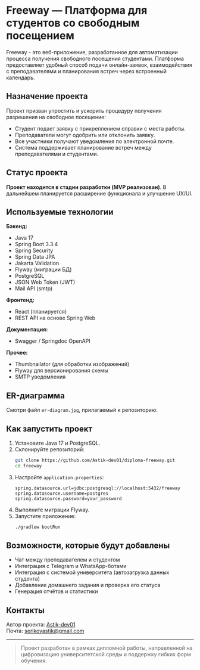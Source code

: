 
# Freeway — Платформа для студентов со свободным посещением

Freeway - это веб-приложение, разработанное для автоматизации процесса получения свободного посещения студентами. Платформа предоставляет удобный способ подачи онлайн-заявок, взаимодействия с преподавателями и планирования встреч через встроенный календарь.

## Назначение проекта

Проект призван упростить и ускорить процедуру получения разрешения на свободное посещение:
- Студент подает заявку с прикреплением справки с места работы.
- Преподаватели могут одобрить или отклонить заявку.
- Все участники получают уведомления по электронной почте.
- Система поддерживает планирование встреч между преподавателями и студентами.

##  Статус проекта

**Проект находится в стадии разработки (MVP реализован)**. В дальнейшем планируется расширение функционала и улучшение UX/UI.

## Используемые технологии

**Бэкенд:**
- Java 17
- Spring Boot 3.3.4
- Spring Security
- Spring Data JPA
- Jakarta Validation
- Flyway (миграции БД)
- PostgreSQL
- JSON Web Token (JWT)
- Mail API (smtp)

**Фронтенд:**
- React (планируется)
- REST API на основе Spring Web

**Документация:**
- Swagger / Springdoc OpenAPI

**Прочее:**
- Thumbnailator (для обработки изображений)
- Flyway для версионирования схемы
- SMTP уведомления

## ER-диаграмма

Смотри файл `er-diagram.jpg`, прилагаемый к репозиторию.

## Как запустить проект

1. Установите Java 17 и PostgreSQL.
2. Склонируйте репозиторий:
   ```bash
   git clone https://github.com/Astik-dev01/diploma-freeway.git
   cd freeway
   ```
3. Настройте `application.properties`:
   ```properties
   spring.datasource.url=jdbc:postgresql://localhost:5432/freeway
   spring.datasource.username=postgres
   spring.datasource.password=your_password
   ```
4. Выполните миграции Flyway.
5. Запустите приложение:
   ```bash
   ./gradlew bootRun
   ```

## Возможности, которые будут добавлены

- Чат между преподавателем и студентом
- Интеграция с Telegram и WhatsApp-ботами
- Интеграция с системой университета (автозагрузка данных студента)
- Добавление домашнего задания и проверка его статуса
- Генерация отчётов и статистики

## Контакты

Автор проекта: [Astik-dev01](https://github.com/Astik-dev01)  
Почта: serikovastik@gmail.com

---

> Проект разработан в рамках дипломной работы, направленной на цифровизацию университетской среды и поддержку гибких форм обучения.
